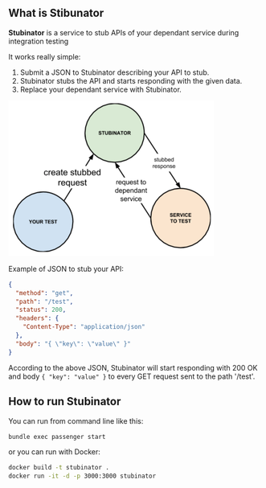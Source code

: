 ## What is Stibunator

**Stubinator** is a service to stub APIs of your dependant service during integration testing

It works really simple:

1. Submit a JSON to Stubinator describing your API to stub.
2. Stubinator stubs the API and starts responding with the given data.
3. Replace your dependant service with Stubinator.

![Stubinator](images/stubinator.png)

Example of JSON to stub your API:

```json
{
  "method": "get",
  "path": "/test",
  "status": 200,
  "headers": {
    "Content-Type": "application/json"
  },
  "body": "{ \"key\": \"value\" }"
}
```

According to the above JSON, Stubinator will start responding with 200 OK and body `{ "key": "value" }` to every GET
request sent to the path '/test'.

## How to run Stubinator

You can run from command line like this:

```bash
bundle exec passenger start
```

or you can run with Docker:

```bash
docker build -t stubinator .
docker run -it -d -p 3000:3000 stubinator
```

